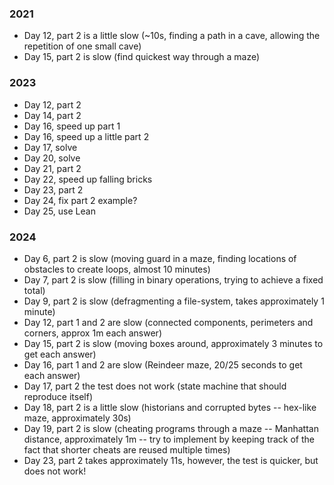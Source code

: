 ### 2021

* Day 12, part 2 is a little slow (~10s, finding a path in a cave,
  allowing the repetition of one small cave)
* Day 15, part 2 is slow (find quickest way through a maze)

### 2023

* Day 12, part 2
* Day 14, part 2
* Day 16, speed up part 1
* Day 16, speed up a little part 2
* Day 17, solve
* Day 20, solve
* Day 21, part 2
* Day 22, speed up falling bricks
* Day 23, part 2
* Day 24, fix part 2 example?
* Day 25, use Lean

### 2024

* Day 6, part 2 is slow (moving guard in a maze, finding locations of obstacles to create loops, almost 10 minutes)
* Day 7, part 2 is slow (filling in binary operations, trying to achieve a fixed total)
* Day 9, part 2 is slow (defragmenting a file-system, takes approximately 1 minute)
* Day 12, part 1 and 2 are slow (connected components, perimeters and corners, approx 1m each answer)
* Day 15, part 2 is slow (moving boxes around, approximately 3 minutes to get each answer)
* Day 16, part 1 and 2 are slow (Reindeer maze, 20/25 seconds to get each answer)
* Day 17, part 2 the test does not work (state machine that should reproduce itself)
* Day 18, part 2 is a little slow (historians and corrupted bytes -- hex-like maze, approximately 30s)
* Day 19, part 2 is slow (cheating programs through a maze -- Manhattan distance,
  approximately 1m -- try to implement by keeping track of the fact that shorter cheats are reused
  multiple times)
* Day 23, part 2 takes approximately 11s, however, the test is quicker, but does not work!
